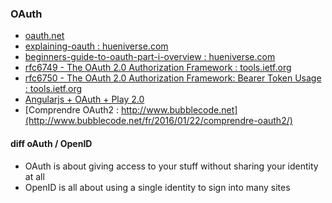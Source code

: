 
### OAuth

- [oauth.net](http://oauth.net/)
- [explaining-oauth : hueniverse.com](http://hueniverse.com/2007/09/05/explaining-oauth/)
- [beginners-guide-to-oauth-part-i-overview : hueniverse.com](http://hueniverse.com/2007/10/04/beginners-guide-to-oauth-part-i-overview/)
- [rfc6749 - The OAuth 2.0 Authorization Framework : tools.ietf.org](https://tools.ietf.org/html/rfc6749)
- [rfc6750 - The OAuth 2.0 Authorization Framework: Bearer Token Usage : tools.ietf.org](https://tools.ietf.org/html/rfc6750)
- [Angularjs + OAuth + Play 2.0](http://stackoverflow.com/questions/12319385/angularjs-oauth-play-2-0)
- [Comprendre OAuth2 : http://www.bubblecode.net](http://www.bubblecode.net/fr/2016/01/22/comprendre-oauth2/)

#### diff oAuth / OpenID
-  OAuth is about giving access to your stuff without sharing your identity at all
-  OpenID is all about using a single identity to sign into many sites
